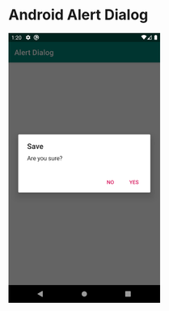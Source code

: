 # Android Alert Dialog
<img src= "https://github.com/mertkolgu/Android-AlertDialog/blob/master/app/src/main/res/screenshots/Screenshot_1573554030.png" width = 300>
